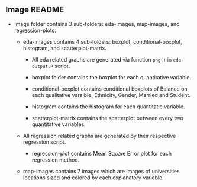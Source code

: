 ## Image README

* Image folder contains 3 sub-folders: eda-images, map-images, and regression-plots.

    * eda-images contains 4 sub-folders: boxplot, conditional-boxplot, histogram, and scatterplot-matrix. 
  
        * All eda related graphs are generated via function `png()` in `eda-output.R` script.

        * boxplot folder contains the boxplot for each quantitative variable. 

        * conditional-boxplot contains conditional boxplots of Balance on each qualitative varaible, Ethnicity, Gender, Married and Student. 

        * histogram contains the histogram for each quantitatie variable. 
  
        * scatterplot-matrix contains the scatterplot between every two quantitative variables. 
  
    * All regression related graphs are generated by their respective regression script.
  
        * regression-plot contains Mean Square Error plot for each regression method.
  
    * map-images contains 7 images which are images of universities locations sized and colored by each explanatory variable. 


  
  

